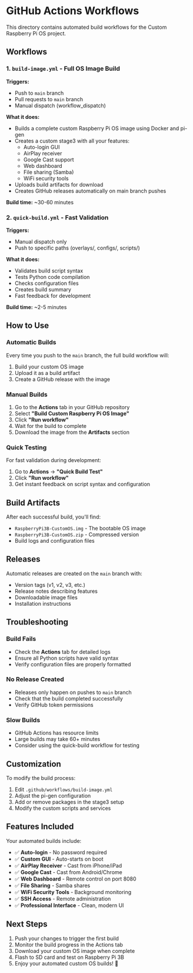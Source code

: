 # GitHub Actions Workflows

This directory contains automated build workflows for the Custom Raspberry Pi OS project.

## Workflows

### 1. `build-image.yml` - Full OS Image Build

**Triggers:**

- Push to `main` branch
- Pull requests to `main` branch
- Manual dispatch (workflow_dispatch)

**What it does:**

- Builds a complete custom Raspberry Pi OS image using Docker and pi-gen
- Creates a custom stage3 with all your features:
  - Auto-login GUI
  - AirPlay receiver
  - Google Cast support
  - Web dashboard
  - File sharing (Samba)
  - WiFi security tools
- Uploads build artifacts for download
- Creates GitHub releases automatically on main branch pushes

**Build time:** ~30-60 minutes

### 2. `quick-build.yml` - Fast Validation

**Triggers:**

- Manual dispatch only
- Push to specific paths (overlays/, configs/, scripts/)

**What it does:**

- Validates build script syntax
- Tests Python code compilation
- Checks configuration files
- Creates build summary
- Fast feedback for development

**Build time:** ~2-5 minutes

## How to Use

### Automatic Builds

Every time you push to the `main` branch, the full build workflow will:

1. Build your custom OS image
2. Upload it as a build artifact
3. Create a GitHub release with the image

### Manual Builds

1. Go to the **Actions** tab in your GitHub repository
2. Select **"Build Custom Raspberry Pi OS Image"**
3. Click **"Run workflow"**
4. Wait for the build to complete
5. Download the image from the **Artifacts** section

### Quick Testing

For fast validation during development:

1. Go to **Actions** → **"Quick Build Test"**
2. Click **"Run workflow"**
3. Get instant feedback on script syntax and configuration

## Build Artifacts

After each successful build, you'll find:

- `RaspberryPi3B-CustomOS.img` - The bootable OS image
- `RaspberryPi3B-CustomOS.zip` - Compressed version
- Build logs and configuration files

## Releases

Automatic releases are created on the `main` branch with:

- Version tags (v1, v2, v3, etc.)
- Release notes describing features
- Downloadable image files
- Installation instructions

## Troubleshooting

### Build Fails

- Check the **Actions** tab for detailed logs
- Ensure all Python scripts have valid syntax
- Verify configuration files are properly formatted

### No Release Created

- Releases only happen on pushes to `main` branch
- Check that the build completed successfully
- Verify GitHub token permissions

### Slow Builds

- GitHub Actions has resource limits
- Large builds may take 60+ minutes
- Consider using the quick-build workflow for testing

## Customization

To modify the build process:

1. Edit `.github/workflows/build-image.yml`
2. Adjust the pi-gen configuration
3. Add or remove packages in the stage3 setup
4. Modify the custom scripts and services

## Features Included

Your automated builds include:

- ✅ **Auto-login** - No password required
- ✅ **Custom GUI** - Auto-starts on boot
- ✅ **AirPlay Receiver** - Cast from iPhone/iPad
- ✅ **Google Cast** - Cast from Android/Chrome
- ✅ **Web Dashboard** - Remote control on port 8080
- ✅ **File Sharing** - Samba shares
- ✅ **WiFi Security Tools** - Background monitoring
- ✅ **SSH Access** - Remote administration
- ✅ **Professional Interface** - Clean, modern UI

## Next Steps

1. Push your changes to trigger the first build
2. Monitor the build progress in the Actions tab
3. Download your custom OS image when complete
4. Flash to SD card and test on Raspberry Pi 3B
5. Enjoy your automated custom OS builds! 🍓
